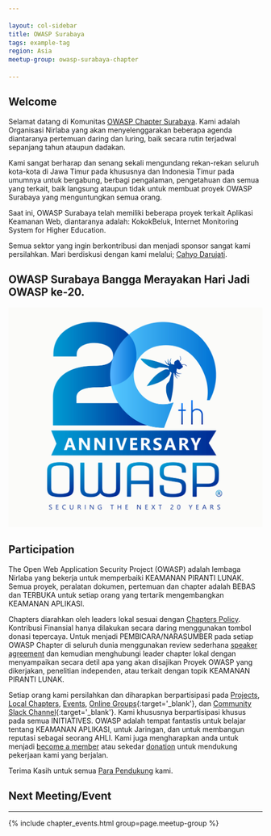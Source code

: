 ```yaml
---

layout: col-sidebar
title: OWASP Surabaya
tags: example-tag
region: Asia
meetup-group: owasp-surabaya-chapter

---
```


## Welcome
Selamat datang di Komunitas [OWASP Chapter Surabaya](https://owasp.org/www-chapter-surabaya/). Kami adalah Organisasi Nirlaba yang akan menyelenggarakan beberapa agenda diantaranya pertemuan daring dan luring, baik secara rutin terjadwal sepanjang tahun ataupun dadakan.

Kami sangat berharap dan senang sekali mengundang rekan-rekan seluruh kota-kota di Jawa Timur pada khususnya dan Indonesia Timur pada umumnya untuk bergabung, berbagi pengalaman, pengetahuan dan semua yang terkait, baik langsung ataupun tidak untuk membuat proyek OWASP Surabaya yang menguntungkan semua orang.

Saat ini, OWASP Surabaya telah memiliki beberapa proyek terkait Aplikasi Keamanan Web, diantaranya adalah: KokokBeluk, Internet Monitoring System for Higher Education.

Semua sektor yang ingin berkontribusi dan menjadi sponsor sangat kami persilahkan. Mari berdiskusi dengan kami melalui; [Cahyo Darujati](mailto:cahyo.darujati@owasp.org).

## OWASP Surabaya Bangga Merayakan Hari Jadi OWASP ke-20.
[![OWASP 20th Anniversary Image](assets/images/owasp-20th-anniversary.jpeg)](https://20thanniversary.owasp.org/)

## Participation
The Open Web Application Security Project (OWASP) adalah lembaga Nirlaba yang bekerja untuk memperbaiki KEAMANAN PIRANTI LUNAK. Semua proyek, peralatan dokumen, pertemuan dan chapter adalah BEBAS dan TERBUKA untuk setiap orang yang tertarik mengembangkan KEAMANAN APLIKASI. 

Chapters diarahkan oleh leaders lokal sesuai dengan [Chapters Policy](/www-policy/operational/chapters). Kontribusi Finansial hanya dilakukan secara daring menggunakan tombol donasi tepercaya. Untuk menjadi PEMBICARA/NARASUMBER pada setiap OWASP Chapter di seluruh dunia menggunakan review sederhana [speaker agreement](/www-policy/legal/speaker-agreement) dan kemudian menghubungi leader chapter lokal dengan menyampaikan secara detil apa yang akan disajikan Proyek OWASP yang dikerjakan, penelitian independen, atau terkait dengan topik KEAMANAN PIRANTI LUNAK.

Setiap orang kami persilahkan dan diharapkan berpartisipasi pada [Projects](/projects/), [Local Chapters](/chapters/), [Events](/events/), [Online Groups](https://groups.google.com/a/owasp.com/){:target='_blank'}, dan [Community Slack Channel](https://owasp.slack.com/){:target='_blank'}. Kami khususnya berpartisipasi khusus pada semua INITIATIVES. OWASP adalah tempat fantastis untuk belajar tentang KEAMANAN APLIKASI, untuk Jaringan, dan untuk membangun reputasi sebagai seorang AHLI. Kami juga mengharapkan anda untuk menjadi [become a member](/membership/) atau sekedar [donation](/donate/) untuk mendukung pekerjaan kami yang berjalan.

Terima Kasih untuk semua [Para Pendukung](https://owasp.org/www-chapter-surabaya/#div-supporters) kami.

## Next Meeting/Event 
---------------------
{% include chapter_events.html group=page.meetup-group %}


